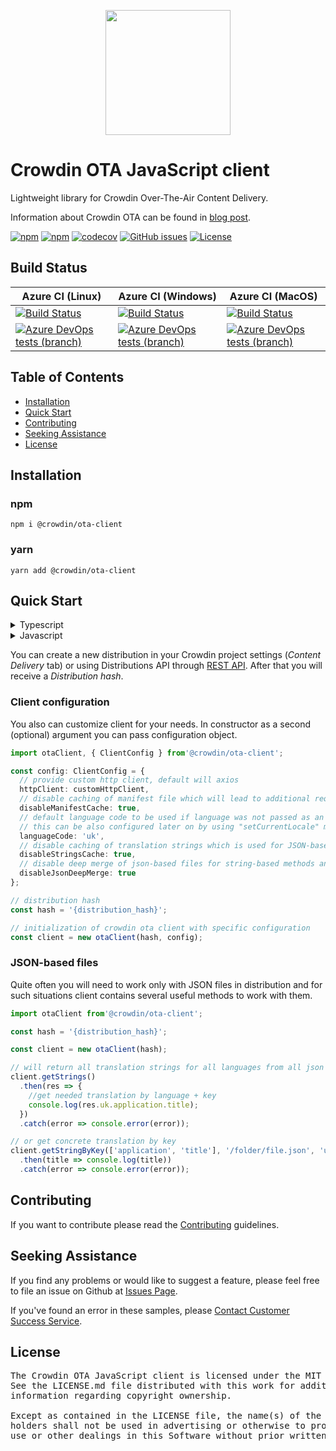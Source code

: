 [<p align='center'><img src='https://support.crowdin.com/assets/logos/crowdin-dark-symbol.png' data-canonical-src='https://support.crowdin.com/assets/logos/crowdin-dark-symbol.png' width='200' height='200' align='center'/></p>](https://crowdin.com)

# Crowdin OTA JavaScript client

Lightweight library for Crowdin Over-The-Air Content Delivery.

Information about Crowdin OTA can be found in [blog post](https://blog.crowdin.com/2019/12/12/over-the-air-content-delivery-for-android-and-ios-apps-available-in-open-beta/).

[![npm](https://img.shields.io/npm/v/@crowdin/ota-client?logo=npm&cacheSeconds=1800)](https://www.npmjs.com/package/@crowdin/ota-client)
[![npm](https://img.shields.io/npm/dt/@crowdin/ota-client?cacheSeconds=1800)](https://www.npmjs.com/package/@crowdin/ota-client)
[![codecov](https://codecov.io/gh/crowdin/ota-client-js/branch/main/graph/badge.svg)](https://codecov.io/gh/crowdin/ota-client-js)
[![GitHub issues](https://img.shields.io/github/issues/crowdin/ota-client-js?cacheSeconds=3600)](https://github.com/crowdin/ota-client-js/issues)
[![License](https://img.shields.io/github/license/crowdin/ota-client-js?cacheSeconds=3600)](https://github.com/crowdin/ota-client-js/blob/main/LICENSE)

## Build Status

| Azure CI (Linux) | Azure CI (Windows) | Azure CI (MacOS) |
|--------------------|------------------|------------------|
|[![Build Status](https://dev.azure.com/crowdin/ota-client-js/_apis/build/status/Ubuntu?branchName=main)](https://dev.azure.com/crowdin/ota-client-js/_build/latest?definitionId=29&branchName=main)|[![Build Status](https://dev.azure.com/crowdin/ota-client-js/_apis/build/status/Windows?branchName=main)](https://dev.azure.com/crowdin/ota-client-js/_build/latest?definitionId=31&branchName=main)|[![Build Status](https://dev.azure.com/crowdin/ota-client-js/_apis/build/status/MacOS?branchName=main)](https://dev.azure.com/crowdin/ota-client-js/_build/latest?definitionId=30&branchName=main)
|[![Azure DevOps tests (branch)](https://img.shields.io/azure-devops/tests/crowdin/ota-client-js/29/main?cacheSeconds=1800)](https://dev.azure.com/crowdin/ota-client-js/_build/latest?definitionId=29&branchName=main)|[![Azure DevOps tests (branch)](https://img.shields.io/azure-devops/tests/crowdin/ota-client-js/31/main?cacheSeconds=1800)](https://dev.azure.com/crowdin/ota-client-js/_build/latest?definitionId=31&branchName=main)|[![Azure DevOps tests (branch)](https://img.shields.io/azure-devops/tests/crowdin/ota-client-js/30/main?cacheSeconds=1800)](https://dev.azure.com/crowdin/ota-client-js/_build/latest?definitionId=30&branchName=main)

## Table of Contents
* [Installation](#installation)
* [Quick Start](#quick-start)
* [Contributing](#contributing)
* [Seeking Assistance](#seeking-assistance)
* [License](#license)

## Installation

### npm
  `npm i @crowdin/ota-client`

### yarn
  `yarn add @crowdin/ota-client`

## Quick Start

<details>
<summary>Typescript</summary>

```typescript
import otaClient from '@crowdin/ota-client';

// distribution hash
const hash = '{distribution_hash}';

// initialization of crowdin ota client
const client = new otaClient(hash);

// get list of files in distribution
client.listFiles()
  .then(files => console.log(file))
  .catch(error => console.error(error));

// one of target languages in Crowdin project (could be retrieved via client.listLanguages)
const languageCode = 'uk';
// one of files from client.listFiles
const file = 'file';
// get file translations
client.getFileTranslations(file, languageCode)
  .then(translations => console.log(translations))
  .catch(error => console.error(error));
```

</details>

<details>
<summary>Javascript</summary>

```javascript
import otaClient from '@crowdin/ota-client';
// or const otaClient = require('./out/index.js').default;

// distribution hash
const hash = '{distribution_hash}';

// initialization of crowdin ota client
const client = new otaClient(hash);

// get list of files in distribution
client.listFiles()
  .then(files => console.log(file))
  .catch(error => console.error(error));

// one of target languages in Crowdin project (could be retrieved via client.listLanguages)
const languageCode = 'uk';
// one of files from client.listFiles
const file = 'file';
// get file translations
client.getFileTranslations(file, languageCode)
  .then(translations => console.log(translations))
  .catch(error => console.error(error));
```

</details>

You can create a new distribution in your Crowdin project settings (*Content Delivery* tab) or using Distributions API through [REST API](https://support.crowdin.com/api/v2/). After that you will receive a *Distribution hash*.

### Client configuration

You also can customize client for your needs.
In constructor as a second (optional) argument you can pass configuration object.

```typescript
import otaClient, { ClientConfig } from'@crowdin/ota-client';

const config: ClientConfig = {
  // provide custom http client, default will axios
  httpClient: customHttpClient,
  // disable caching of manifest file which will lead to additional request for each client method
  disableManifestCache: true,
  // default language code to be used if language was not passed as an input argument of the method
  // this can be also configured later on by using "setCurrentLocale" method
  languageCode: 'uk',
  // disable caching of translation strings which is used for JSON-based client methods
  disableStringsCache: true,
  // disable deep merge of json-based files for string-based methods and use shallow merge
  disableJsonDeepMerge: true
};

// distribution hash
const hash = '{distribution_hash}';

// initialization of crowdin ota client with specific configuration
const client = new otaClient(hash, config);
```

### JSON-based files

Quite often you will need to work only with JSON files in distribution and for such situations client contains several useful methods to work with them.

```typescript
import otaClient from'@crowdin/ota-client';

const hash = '{distribution_hash}';

const client = new otaClient(hash);

// will return all translation strings for all languages from all json files 
client.getStrings()
  .then(res => {
    //get needed translation by language + key
    console.log(res.uk.application.title);
  })
  .catch(error => console.error(error));

// or get concrete translation by key
client.getStringByKey(['application', 'title'], '/folder/file.json', 'uk')
  .then(title => console.log(title))
  .catch(error => console.error(error));

```

## Contributing
If you want to contribute please read the [Contributing](/CONTRIBUTING.md) guidelines.

## Seeking Assistance
If you find any problems or would like to suggest a feature, please feel free to file an issue on Github at [Issues Page](https://github.com/crowdin/ota-client-js/issues).

If you've found an error in these samples, please [Contact Customer Success Service](https://crowdin.com/contacts).

## License
<pre>
The Crowdin OTA JavaScript client is licensed under the MIT License. 
See the LICENSE.md file distributed with this work for additional 
information regarding copyright ownership.

Except as contained in the LICENSE file, the name(s) of the above copyright
holders shall not be used in advertising or otherwise to promote the sale,
use or other dealings in this Software without prior written authorization.
</pre>

